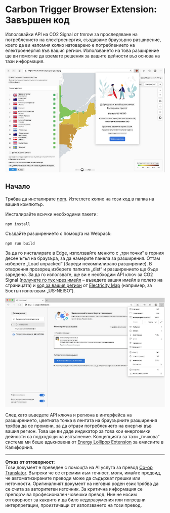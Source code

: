 <!--
CO_OP_TRANSLATOR_METADATA:
{
  "original_hash": "dd58ae1b7707034f055718c1b68bc8de",
  "translation_date": "2025-08-27T22:52:08+00:00",
  "source_file": "5-browser-extension/solution/translation/README.hi.md",
  "language_code": "bg"
}
-->
# Carbon Trigger Browser Extension: Завършен код

Използвайки API на CO2 Signal от tmrow за проследяване на потреблението на електроенергия, създаваме браузърно разширение, което да ви напомня колко натоварено е потреблението на електроенергия във вашия регион. Използването на това разширение ще ви помогне да вземате решения за вашите дейности въз основа на тази информация.

![Снимка на разширението](../../../../../translated_images/extension-screenshot.0e7f5bfa110e92e3875e1bc9405edd45a3d2e02963e48900adb91926a62a5807.bg.png)

## Начало

Трябва да инсталирате [npm](https://npmjs.com). Изтеглете копие на този код в папка на вашия компютър.

Инсталирайте всички необходими пакети:

```
npm install
```

Създайте разширението с помощта на Webpack:

```
npm run build
```

За да го инсталирате в Edge, използвайте менюто с „три точки“ в горния десен ъгъл на браузъра, за да намерите панела за разширения. Оттам изберете „Load unpacked“ (Зареди некомпилирано разширение). В отворения прозорец изберете папката „dist“ и разширението ще бъде заредено. За да го използвате, ще ви е необходим API ключ за CO2 Signal ([получете го тук чрез имейл](https://www.co2signal.com/) – въведете вашия имейл в полето на страницата) и [код за вашия регион](http://api.electricitymap.org/v3/zones) от [Electricity Map](https://www.electricitymap.org/map) (например, за Бостън използвам „US-NEISO“).

![инсталиране](../../../../../translated_images/install-on-edge.78634f02842c48283726c531998679a6f03a45556b2ee99d8ff231fe41446324.bg.png)

След като въведете API ключа и региона в интерфейса на разширението, цветната точка в лентата на браузърните разширения трябва да се промени, за да отрази потреблението на енергия във вашия регион. Това ще ви даде индикатор за това кои енергоемки дейности са подходящи за изпълнение. Концепцията за тази „точкова“ система ми беше вдъхновена от [Energy Lollipop Extension](https://energylollipop.com/) за емисиите в Калифорния.

---

**Отказ от отговорност**:  
Този документ е преведен с помощта на AI услуга за превод [Co-op Translator](https://github.com/Azure/co-op-translator). Въпреки че се стремим към точност, моля, имайте предвид, че автоматизираните преводи може да съдържат грешки или неточности. Оригиналният документ на неговия роден език трябва да се счита за авторитетен източник. За критична информация се препоръчва професионален човешки превод. Ние не носим отговорност за каквито и да било недоразумения или погрешни интерпретации, произтичащи от използването на този превод.